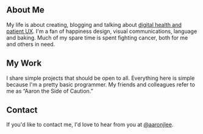 ## About Me

My life is about creating, blogging and talking about [digital health and patient UX](https://healthinnovation.kaiserpermanente.org).
I'm a fan of happiness design, visual communications, language and baking.
Much of my spare time is spent fighting cancer, both for me and others in need.

## My Work
I share simple projects that should be open to all.
Everything here is simple because I'm a pretty basic programmer.
My friends and colleagues refer to me as “Aaron the Side of Caution.”

## Contact
If you'd like to contact me, I'd love to hear from you at [@aaronjlee](https://twitter.com/aaronjlee).
